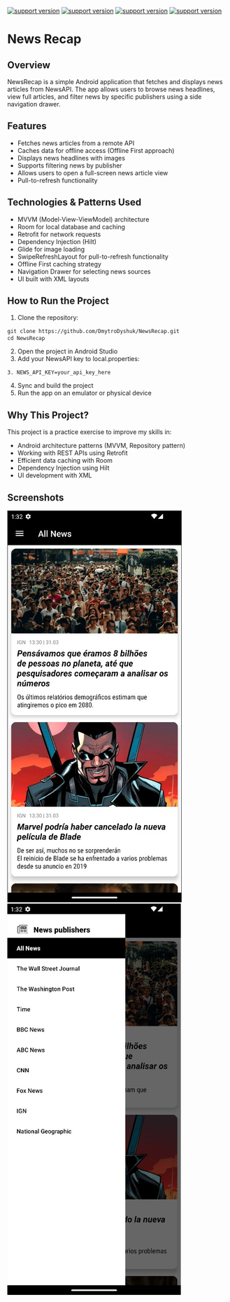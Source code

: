 [![support version](https://img.shields.io/badge/kotlin-2.1.0%2B-blueviolet.svg?style=flat&logo=kotlin&label=kotlin&labelColor=%23000&color=%23a97bff)](https://github.com/JetBrains/kotlin/releases/tag/v2.1.0)
[![support version](https://img.shields.io/badge/kotlin-2.55%2B-blueviolet.svg?style=flat&logo=android&label=Hilt&labelColor=%23000&color=%234cc71e)](https://github.com/google/dagger/releases/tag/dagger-2.55)
[![support version](https://img.shields.io/badge/Room-2.6.1-blueviolet.svg?style=flat&logo=sqlite&logoColor=%23d085a0&label=Room&labelColor=%23000&color=%23d085a0)](https://developer.android.com/jetpack/androidx/releases/room)
[![support version](https://img.shields.io/badge/Retrofit-2.11.0-blueviolet.svg?style=flat&logo=postman&label=Retrofit&labelColor=%23000&color=%23FF6C37)](https://github.com/square/retrofit/releases/tag/2.11.0)

# News Recap

## Overview
NewsRecap is a simple Android application that fetches and displays news articles from NewsAPI. The app allows users to browse news headlines, view full articles, and filter news by specific publishers using a side navigation drawer.

## Features
- Fetches news articles from a remote API
- Caches data for offline access (Offline First approach)
- Displays news headlines with images
- Supports filtering news by publisher
- Allows users to open a full-screen news article view
- Pull-to-refresh functionality

## Technologies & Patterns Used
- MVVM (Model-View-ViewModel) architecture
- Room for local database and caching
- Retrofit for network requests
- Dependency Injection (Hilt)
- Glide for image loading
- SwipeRefreshLayout for pull-to-refresh functionality
- Offline First caching strategy
- Navigation Drawer for selecting news sources
- UI built with XML layouts

## How to Run the Project
1. Clone the repository:
```
git clone https://github.com/DmytroDyshuk/NewsRecap.git
cd NewsRecap
```
2. Open the project in Android Studio
3. Add your NewsAPI key to local.properties:
```
3. NEWS_API_KEY=your_api_key_here
```
4. Sync and build the project
5. Run the app on an emulator or physical device

## Why This Project?
This project is a practice exercise to improve my skills in:
- Android architecture patterns (MVVM, Repository pattern)
- Working with REST APIs using Retrofit
- Efficient data caching with Room
- Dependency Injection using Hilt
- UI development with XML

## Screenshots
![Main Screen ](screenshots/screenshot_1.jpg)
![Navigation Drawer](screenshots/screenshot_2.jpg)
